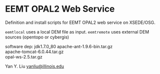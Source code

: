 # EEMT OPAL2 Web Service
Definition and install scripts for EEMT OPAL2 web service on XSEDE/OSG.

`eemtlocal` uses a local DEM file as input. `eemtremote` uses external DEM sources (opentopo or cybergis)

software dep:
jdk1.7.0_80
apache-ant-1.9.6-bin.tar.gz           
apache-tomcat-6.0.44.tar.gz          
opal-ws-2.5.tar.gz

Yan Y. Liu <yanliu@illinois.edu>
